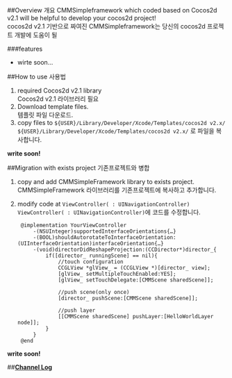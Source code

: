 ##Overview 개요
CMMSimpleframework which coded based on Cocos2d v2.1 will be helpful to develop your cocos2d project!<br>
cocos2d v2.1 기반으로 짜여진 CMMSimpleframework는 당신의 cocos2d 프로젝트 개발에 도움이 될 

###features
* wirte soon...

##How to use 사용법
1. required Cocos2d v2.1 library<br>
Cocos2d v2.1 라이브러리 필요
2. Download template files.<br>
템플릿 파일 다운로드.
3. copy files to `${USER}/Library/Developer/Xcode/Templates/cocos2d v2.x/`<br>
`${USER}/Library/Developer/Xcode/Templates/cocos2d v2.x/` 로 파일을 복사합니다.

**write soon!**

##Migration with exists project 기존프로젝트와 병합
1. copy and add CMMSimpleFramework library to exists project.<br>
CMMSimpleFramework 라이브러리를 기존프로젝트에 복사하고 추가합니다.
2. modify code at `ViewController( : UINavigationController)`<br>
`ViewController( : UINavigationController)`에 코드를 수정합니다.

		@implementation YourViewController
			-(NSUInteger)supportedInterfaceOrientations{…}
			-(BOOL)shouldAutorotateToInterfaceOrientation:(UIInterfaceOrientation)interfaceOrientation{…}
			-(void)directorDidReshapeProjection:(CCDirector*)director_{
				if([director_ runningScene] == nil){
					//touch configuration
					CCGLView *glView_ = (CCGLView *)[director_ view];
					[glView_ setMultipleTouchEnabled:YES];
					[glView_ setTouchDelegate:[CMMScene sharedScene]];
		
					//push scene(only once)
					[director_ pushScene:[CMMScene sharedScene]];
		
					//push layer
					[[CMMScene sharedScene] pushLayer:[HelloWorldLayer node]];
				}
			}
		@end

**write soon!**

##**[Channel Log](https://github.com/kimbobv22/CMMSimpleFramework/blob/master/CHANNELLOG.md)**